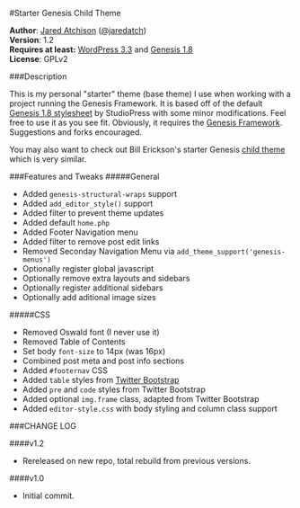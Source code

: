#Starter Genesis Child Theme

**Author**: [Jared Atchison](http://www.jaredatchison.com) ([@jaredatch](http://www.twitter.com/jaredatch))   
**Version**: 1.2  
**Requires at least:** [WordPress 3.3](http://wordpress.org) and [Genesis 1.8](http://www.jaredatchison.com/go/genesis/)  
**License**: GPLv2

###Description

This is my personal "starter" theme (base theme) I use when working with a project running the Genesis Framework. It is based off of the default [Genesis 1.8 stylesheet](http://demo.studiopress.com/?wptheme=genesis) by StudioPress with some minor modifications. Feel free to use it as you see fit. Obviously, it requires the [Genesis Framework](http:www.jaredatchison.com/go/genesis/). Suggestions and forks encouraged.

You may also want to check out Bill Erickson's starter Genesis [child theme](https://github.com/billerickson/BE-Genesis-Child) which is very similar.

###Features and Tweaks
#####General
- Added `genesis-structural-wraps` support
- Added `add_editor_style()` support
- Added filter to prevent theme updates
- Added default `home.php`
- Added Footer Navigation menu
- Added filter to remove post edit links
- Removed Seconday Navigation Menu via `add_theme_support('genesis-menus')`
- Optionally register global javascript
- Optionally remove extra layouts and sidebars
- Optionally register additional sidebars
- Optionally add aditional image sizes

#####CSS
- Removed Oswald font (I never use it)
- Removed Table of Contents
- Set body `font-size` to 14px (was 16px)
- Combined post meta and post info sections
- Added `#footernav` CSS
- Added `table` styles from [Twitter Bootstrap](http://twitter.github.com/bootstrap/)
- Added `pre` and `code` styles from Twitter Bootstrap
- Added optional `img.frame` class, adapted from Twitter Bootstrap
- Added `editor-style.css` with body styling and column class support


###CHANGE LOG

####v1.2
- Rereleased on new repo, total rebuild from previous versions.

####v1.0
- Initial commit.

